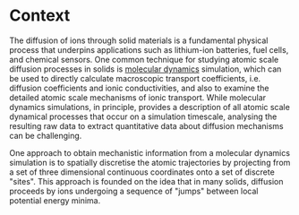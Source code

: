 # Context

The diffusion of ions through solid materials is a fundamental physical process that underpins applications such as lithium-ion batteries, fuel cells, and chemical sensors. One common technique for studying atomic scale diffusion processes in solids is [molecular dynamics](https://en.wikipedia.org/wiki/Molecular_dynamics) simulation, which can be used to directly calculate macroscopic transport coefficients, i.e. diffusion coefficients and ionic conductivities, and also to examine the detailed atomic scale mechanisms of ionic transport. While molecular dynamics simulations, in principle, provides a description of all atomic scale dynamical processes that occur on a simulation timescale, analysing the resulting raw data to extract quantitative data about diffusion mechanisms can be challenging. 

One approach to obtain mechanistic information from a molecular dynamics simulation is to spatially discretise the atomic trajectories by projecting from a set of three dimensional continuous coordinates onto a set of discrete "sites". This approach is founded on the idea that in many solids, diffusion proceeds by ions undergoing a sequence of "jumps" between local potential energy minima. 
